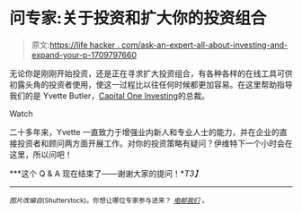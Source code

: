 # 问专家:关于投资和扩大你的投资组合

> 原文:[https://life hacker . com/ask-an-expert-all-about-investing-and-expand-your-p-1709797660](https://lifehacker.com/ask-an-expert-all-about-investing-and-expanding-your-p-1709797660)

无论你是刚刚开始投资，还是正在寻求扩大投资组合，有各种各样的在线工具可供初露头角的投资者使用，使这一过程比以往任何时候都更加容易。在这里帮助指导我们的是 Yvette Butler，[Capital One Investing](http://capitaloneinvesting.com)的总裁。

Watch

二十多年来，Yvette 一直致力于增强业内新人和专业人士的能力，并在企业的直接投资者和顾问两方面开展工作。对你的投资策略有疑问？伊维特下一个小时会在这里，所以问吧！

***这个 Q & A 现在结束了——谢谢大家的提问！**T3】*

* * *

<small>*图片改编自*</small>[<small></small>](http://www.shutterstock.com/pic-65516662/stock-photo-white-piggy-bank-and-calculator-on-wood-table-top.html)*<small>*(Shutterstock)。你想让哪位专家参与进来？*</small> [<small>*电邮我们*</small>](mailto:andy@lifehacker.com) <small>*。*</small>*